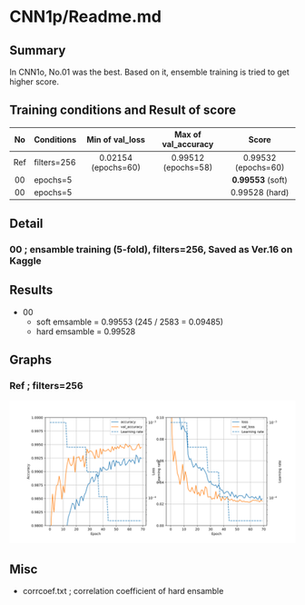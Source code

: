 # CNN1p/Readme.md

## Summary
In CNN1o, No.01 was the best. Based on it, ensemble training is tried to get higher score.

## Training conditions and Result of score
| No| Conditions | Min of val_loss | Max of val_accuracy | Score |
|:-:| :-- | :-: | :-: | :-: |
| Ref | filters=256 | 0.02154 (epochs=60) |0.99512 (epochs=58) | 0.99532 (epochs=60) |
| 00  | epochs=5    |                     |                    | **0.99553** (soft)  |
| 00  | epochs=5    |                     |                    | 0.99528 (hard)  |


## Detail
### 00 ; ensamble training (5-fold), filters=256, Saved as Ver.16 on Kaggle


## Results
- 00
  - soft emsamble = 0.99553 (245 / 2583 = 0.09485)
  - hard emsamble = 0.99528

## Graphs
### Ref ; filters=256
![graphs of accuracy and loss](../CNN1o/01/CNN1o_01.svg)

## Misc
- corrcoef.txt ; correlation coefficient of hard ensamble
